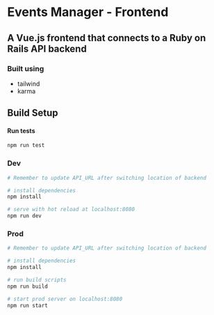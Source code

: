 # Events Manager - Frontend

## A Vue.js frontend that connects to a Ruby on Rails API backend

### Built using

* tailwind
* karma



## Build Setup

#### Run tests

``` bash
npm run test

```
### Dev

``` bash
# Remember to update API_URL after switching location of backend

# install dependencies
npm install

# serve with hot reload at localhost:8080
npm run dev

```

### Prod

``` bash
# Remember to update API_URL after switching location of backend

# install dependencies
npm install

# run build scripts
npm run build

# start prod server on localhost:8080
npm run start

```